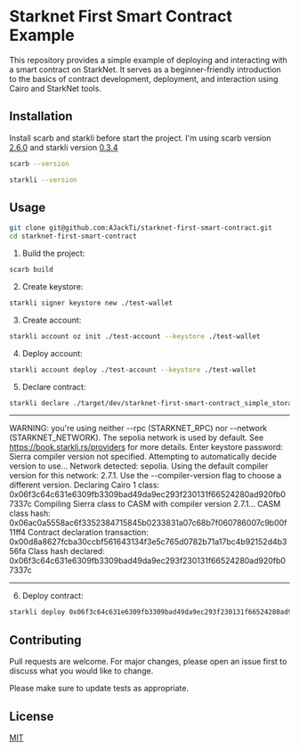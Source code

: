 # Starknet First Smart Contract Example

This repository provides a simple example of deploying and interacting with a smart contract on StarkNet. It serves as a beginner-friendly introduction to the basics of contract development, deployment, and interaction using Cairo and StarkNet tools.

## Installation

Install scarb and starkli before start the project. I'm using scarb version [2.6.0](https://crates.io/crates/cairo-lang-compiler/2.6.0) and starkli version [0.3.4](https://github.com/xJonathanLEI/starkli/releases/tag/v0.3.4)

```bash
scarb --version
```

```bash
starkli --version
```

## Usage

```bash
git clone git@github.com:AJackTi/starknet-first-smart-contract.git
cd starknet-first-smart-contract
```

1. Build the project:

```bash
scarb build
```

2. Create keystore:

```bash
starkli signer keystore new ./test-wallet
```

3. Create account:

```bash
starkli account oz init ./test-account --keystore ./test-wallet
```

4. Deploy account:

```bash
starkli account deploy ./test-account --keystore ./test-wallet
```

5. Declare contract:

```bash
starkli declare ./target/dev/starknet-first-smart-contract_simple_storage.contract_class.json --account ./test-account --keystore ./test-wallet
```

---

WARNING: you're using neither --rpc (STARKNET_RPC) nor --network (STARKNET_NETWORK). The sepolia network is used by default. See https://book.starkli.rs/providers for more details.
Enter keystore password:
Sierra compiler version not specified. Attempting to automatically decide version to use...
Network detected: sepolia. Using the default compiler version for this network: 2.7.1. Use the --compiler-version flag to choose a different version.
Declaring Cairo 1 class: 0x06f3c64c631e6309fb3309bad49da9ec293f230131f66524280ad920fb07337c
Compiling Sierra class to CASM with compiler version 2.7.1...
CASM class hash: 0x06ac0a5558ac6f3352384715845b0233831a07c68b7f060786007c9b00f11ff4
Contract declaration transaction: 0x00d8a8627fcba30ccbf561643134f3e5c765d0782b71a17bc4b92152d4b356fa
Class hash declared:
0x06f3c64c631e6309fb3309bad49da9ec293f230131f66524280ad920fb07337c

---

6. Deploy contract:

```bash
starkli deploy 0x06f3c64c631e6309fb3309bad49da9ec293f230131f66524280ad920fb07337c --account ./test-account --keystore ./test-wallet
```

## Contributing

Pull requests are welcome. For major changes, please open an issue first
to discuss what you would like to change.

Please make sure to update tests as appropriate.

## License

[MIT](https://choosealicense.com/licenses/mit/)
